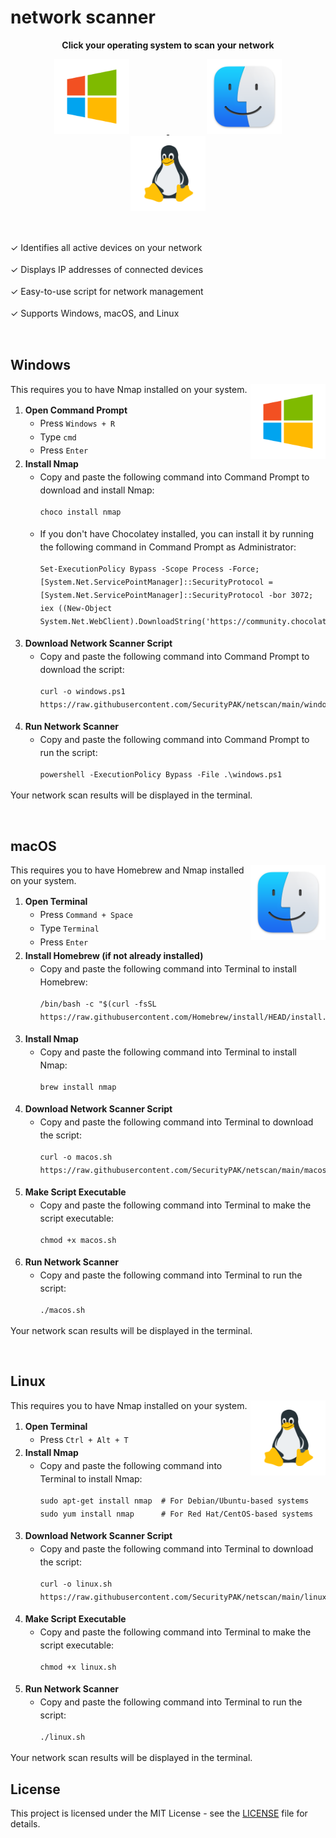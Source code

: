 # network scanner

<p align="center">
  <strong>Click your operating system to scan your network</strong>
</p>

<p align="center">
  <a href="#windows-install-instructions">
    <img src="./assets/windows.png" alt="Windows Logo" width="120" style="margin: 0 60px;"/>
  </a>
  <a href="#macos-install-instructions">
    <img src="./assets/macos.png" alt="macOS Logo" width="120" style="margin: 0 60px;"/>
  </a>
  <a href="#linux-install-instructions">
    <img src="./assets/linux.png" alt="Linux Logo" width="120" style="margin: 0 60px;"/>
  </a>
</p>

<br>

<p style="line-height: 1.5;">✓ Identifies all active devices on your network</p>
<p style="line-height: 1.5;">✓ Displays IP addresses of connected devices</p>
<p style="line-height: 1.5;">✓ Easy-to-use script for network management</p>
<p style="line-height: 1.5;">✓ Supports Windows, macOS, and Linux</p>

<br>

<h2 id="windows-install-instructions">Windows</h2>
<img align="right" width="120" src="./assets/windows.png">
<p>This requires you to have Nmap installed on your system.</p>
<ol style="line-height: 1.5;">
  <li><strong>Open Command Prompt</strong>
    <ul>
      <li>Press <code>Windows + R</code></li>
      <li>Type <code>cmd</code></li>
      <li>Press <code>Enter</code></li>
    </ul>
  </li>
  <li><strong>Install Nmap</strong>
    <ul>
      <li>Copy and paste the following command into Command Prompt to download and install Nmap:</li>
      <pre><code>choco install nmap</code></pre>
      <li>If you don't have Chocolatey installed, you can install it by running the following command in Command Prompt as Administrator:</li>
      <pre><code>Set-ExecutionPolicy Bypass -Scope Process -Force; [System.Net.ServicePointManager]::SecurityProtocol = [System.Net.ServicePointManager]::SecurityProtocol -bor 3072; iex ((New-Object System.Net.WebClient).DownloadString('https://community.chocolatey.org/install.ps1'))</code></pre>
    </ul>
  </li>
  <li><strong>Download Network Scanner Script</strong>
    <ul>
      <li>Copy and paste the following command into Command Prompt to download the script:</li>
      <pre><code>curl -o windows.ps1 https://raw.githubusercontent.com/SecurityPAK/netscan/main/windows.ps1</code></pre>
    </ul>
  </li>
  <li><strong>Run Network Scanner</strong>
    <ul>
      <li>Copy and paste the following command into Command Prompt to run the script:</li>
      <pre><code>powershell -ExecutionPolicy Bypass -File .\windows.ps1</code></pre>
    </ul>
  </li>
</ol>
<p>Your network scan results will be displayed in the terminal.</p>

<br>

<h2 id="macos-install-instructions">macOS</h2>
<img align="right" width="120" src="./assets/macos.png">
<p>This requires you to have Homebrew and Nmap installed on your system.</p>
<ol style="line-height: 1.5;">
  <li><strong>Open Terminal</strong>
    <ul>
      <li>Press <code>Command + Space</code></li>
      <li>Type <code>Terminal</code></li>
      <li>Press <code>Enter</code></li>
    </ul>
  </li>
  <li><strong>Install Homebrew (if not already installed)</strong>
    <ul>
      <li>Copy and paste the following command into Terminal to install Homebrew:</li>
      <pre><code>/bin/bash -c "$(curl -fsSL https://raw.githubusercontent.com/Homebrew/install/HEAD/install.sh)"</code></pre>
    </ul>
  </li>
  <li><strong>Install Nmap</strong>
    <ul>
      <li>Copy and paste the following command into Terminal to install Nmap:</li>
      <pre><code>brew install nmap</code></pre>
    </ul>
  </li>
  <li><strong>Download Network Scanner Script</strong>
    <ul>
      <li>Copy and paste the following command into Terminal to download the script:</li>
      <pre><code>curl -o macos.sh https://raw.githubusercontent.com/SecurityPAK/netscan/main/macos.sh</code></pre>
    </ul>
  </li>
  <li><strong>Make Script Executable</strong>
    <ul>
      <li>Copy and paste the following command into Terminal to make the script executable:</li>
      <pre><code>chmod +x macos.sh</code></pre>
    </ul>
  </li>
  <li><strong>Run Network Scanner</strong>
    <ul>
      <li>Copy and paste the following command into Terminal to run the script:</li>
      <pre><code>./macos.sh</code></pre>
    </ul>
  </li>
</ol>
<p>Your network scan results will be displayed in the terminal.</p>

<br>

<h2 id="linux-install-instructions">Linux</h2>
<img align="right" width="120" src="./assets/linux.png">
<p>This requires you to have Nmap installed on your system.</p>
<ol style="line-height: 1.5;">
  <li><strong>Open Terminal</strong>
    <ul>
      <li>Press <code>Ctrl + Alt + T</code></li>
    </ul>
  </li>
  <li><strong>Install Nmap</strong>
    <ul>
      <li>Copy and paste the following command into Terminal to install Nmap:</li>
      <pre><code>sudo apt-get install nmap  # For Debian/Ubuntu-based systems
sudo yum install nmap      # For Red Hat/CentOS-based systems</code></pre>
    </ul>
  </li>
  <li><strong>Download Network Scanner Script</strong>
    <ul>
      <li>Copy and paste the following command into Terminal to download the script:</li>
      <pre><code>curl -o linux.sh https://raw.githubusercontent.com/SecurityPAK/netscan/main/linux.sh</code></pre>
    </ul>
  </li>
  <li><strong>Make Script Executable</strong>
    <ul>
      <li>Copy and paste the following command into Terminal to make the script executable:</li>
      <pre><code>chmod +x linux.sh</code></pre>
    </ul>
  </li>
  <li><strong>Run Network Scanner</strong>
    <ul>
      <li>Copy and paste the following command into Terminal to run the script:</li>
      <pre><code>./linux.sh</code></pre>
    </ul>
  </li>
</ol>
<p>Your network scan results will be displayed in the terminal.</p>

## License

This project is licensed under the MIT License - see the [LICENSE](LICENSE) file for details.